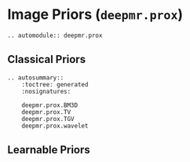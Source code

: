 # Image Priors (`deepmr.prox`)

```{eval-rst}
.. automodule:: deepmr.prox
```
## Classical Priors
```{eval-rst}
.. autosummary::
	:toctree: generated
	:nosignatures:
	
	deepmr.prox.BM3D
	deepmr.prox.TV
	deepmr.prox.TGV
	deepmr.prox.wavelet
```

## Learnable Priors
